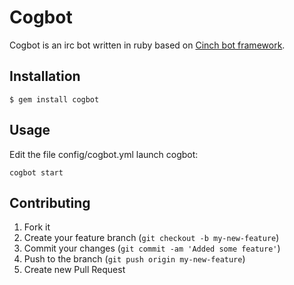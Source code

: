 # Cogbot

Cogbot is an irc bot written in ruby based on [Cinch bot framework](https://github.com/cinchrb/cinch).

## Installation

    $ gem install cogbot

## Usage

Edit the file config/cogbot.yml
launch cogbot:

    cogbot start

## Contributing

1. Fork it
2. Create your feature branch (`git checkout -b my-new-feature`)
3. Commit your changes (`git commit -am 'Added some feature'`)
4. Push to the branch (`git push origin my-new-feature`)
5. Create new Pull Request
